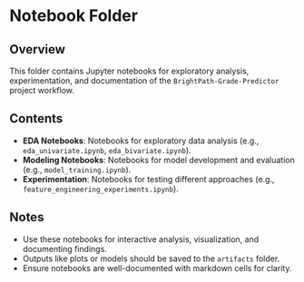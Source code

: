 # Notebook Folder

## Overview

This folder contains Jupyter notebooks for exploratory analysis, experimentation, and documentation of the `BrightPath-Grade-Predictor` project workflow.

## Contents

- **EDA Notebooks**: Notebooks for exploratory data analysis (e.g., `eda_univariate.ipynb`, `eda_bivariate.ipynb`).
- **Modeling Notebooks**: Notebooks for model development and evaluation (e.g., `model_training.ipynb`).
- **Experimentation**: Notebooks for testing different approaches (e.g., `feature_engineering_experiments.ipynb`).

## Notes

- Use these notebooks for interactive analysis, visualization, and documenting findings.
- Outputs like plots or models should be saved to the `artifacts` folder.
- Ensure notebooks are well-documented with markdown cells for clarity.
